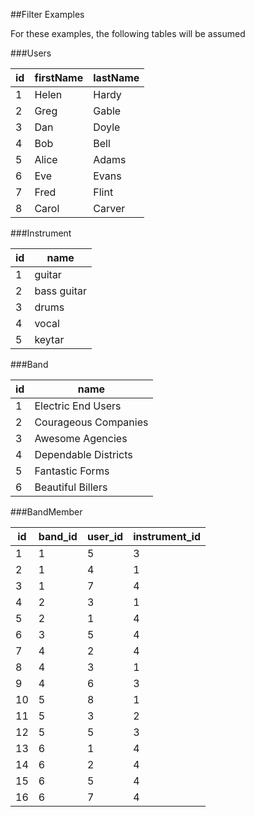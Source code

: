 ##Filter Examples

For these examples, the following tables will be assumed

###Users

 id | firstName | lastName
----|-----------|---------
 1  | Helen     | Hardy
 2  | Greg      | Gable
 3  | Dan       | Doyle
 4  | Bob       | Bell
 5  | Alice     | Adams
 6  | Eve       | Evans
 7  | Fred      | Flint
 8  | Carol     | Carver

###Instrument

 id | name
----|------------
 1  | guitar
 2  | bass guitar
 3  | drums
 4  | vocal
 5  | keytar
 
###Band

 id | name
----|---------------------
 1  | Electric End Users
 2  | Courageous Companies
 3  | Awesome Agencies
 4  | Dependable Districts
 5  | Fantastic Forms
 6  | Beautiful Billers

###BandMember

 id | band_id | user_id | instrument_id
----|---------|---------|--------------
 1  | 1       | 5       | 3
 2  | 1       | 4       | 1
 3  | 1       | 7       | 4
 4  | 2       | 3       | 1
 5  | 2       | 1       | 4
 6  | 3       | 5       | 4
 7  | 4       | 2       | 4
 8  | 4       | 3       | 1
 9  | 4       | 6       | 3
 10 | 5       | 8       | 1
 11 | 5       | 3       | 2
 12 | 5       | 5       | 3
 13 | 6       | 1       | 4
 14 | 6       | 2       | 4
 15 | 6       | 5       | 4
 16 | 6       | 7       | 4
